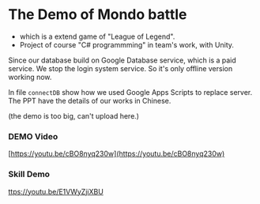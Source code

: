 # The Demo of Mondo battle
* which is a extend game of "League of Legend".
* Project of course "C# programmming" in team's work, with Unity.

Since our database build on Google Database service, which is a paid service.
We stop the login system service. So it's only offline version working now.

In file `connectDB` show how we used Google Apps Scripts to replace server. 
The PPT have the details of our works in Chinese.


(the demo is too big, can't upload here.)
### DEMO Video 
[https://youtu.be/cBO8nyq230w](https://youtu.be/cBO8nyq230w)

### Skill Demo
[ttps://youtu.be/E1VWyZjiXBU](https://youtu.be/E1VWyZjiXBU)
